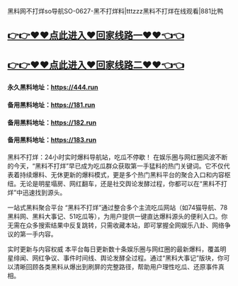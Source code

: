 黑料网不打烊so导航SO-0627-黑不打烊料|tttzzz黑料不打烊在线观看|881比鸭

## [👉👉♥♥点此进入♥回家线路一♥♥👈👈](https://unpkg.com/182run/index.html)
## [👉👉♥♥点此进入♥回家线路二♥♥👈👈](https://unpkg.com/182-1run/index.html)

#### 永久黑料地址：https://444.run
#### 备用黑料地址：https://181.run
#### 备用黑料地址：https://182.run
#### 备用黑料地址：https://183.run

黑料不打烊：24小时实时爆料导航站，吃瓜不停歇！
在娱乐圈与网红圈风波不断的今天，“黑料不打烊”早已成为吃瓜群众获取第一手猛料的热门关键词。它不仅代表着持续爆料、无休更新的爆料模式，更是多个热门黑料平台的聚合入口和内容枢纽。无论是明星塌房、网红翻车，还是社交舆论发酵过程，你都可以在“黑料不打烊”中迅速找到源头。

一站式黑料聚合平台
“黑料不打烊”通过整合多个主流吃瓜网站（如74猫导航、78黑料网、黑料大事记、51吃瓜等），为用户提供一键直达爆料源头的便利入口。你无需在众多搜索结果中反复跳转，只需收藏本站，即可掌握全网娱乐八卦、网络争议的第一手内容。

实时更新与内容权威
本平台每日更新数十条娱乐圈与网红圈的最新爆料，覆盖明星绯闻、网红争议、事件时间线、舆论发酵全过程。通过“黑料大事记”版块，你可以清晰回顾各类黑料从爆出到刷屏的完整路径，帮助用户理性吃瓜、还原事件真相。
